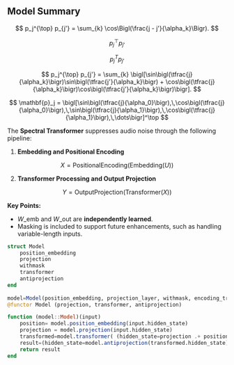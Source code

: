 ## Model Summary


$$
p_j^{\top} p_{j'}  = \sum_{k} \cos\Bigl(\frac{j - j'}{\alpha_k}\Bigr).
$$  


$$
p_j^{\top} p_{j'}
$$

$$
p_j^T p_{j'}
$$



$$
p_j^{\top} p_{j'} = \sum_{k} \bigl[\sin\bigl(\tfrac{j}{\alpha_k}\bigr)\sin\bigl(\tfrac{j'}{\alpha_k}\bigr) + \cos\bigl(\tfrac{j}{\alpha_k}\bigr)\cos\bigl(\tfrac{j'}{\alpha_k}\bigr)\bigr].
$$

$$
\mathbf{p}_j = \bigl[\sin\bigl(\tfrac{j}{\alpha_0}\bigr),\,\cos\bigl(\tfrac{j}{\alpha_0}\bigr),\,\sin\bigl(\tfrac{j}{\alpha_1}\bigr),\,\cos\bigl(\tfrac{j}{\alpha_1}\bigr),\,\dots\bigr]^\top
$$  


The **Spectral Transformer** suppresses audio noise through the following pipeline:

1. **Embedding and Positional Encoding**

$$X=\text{PositionalEncoding}(\text{Embedding}(U))$$

2. **Transformer Processing and Output Projection**

$$Y=\text{OutputProjection}(\text{Transformer}(X))$$

**Key Points:**

- $W\_{\text{emb}}$ and $W\_{\text{out}}$ are **independently learned**.
- Masking is included to support future enhancements, such as handling variable-length inputs.

```julia
struct Model
    position_embedding
    projection
    withmask 
    transformer
    antiprojection
end
 
model=Model(position_embedding, projection_layer, withmask, encoding_transformer, antiprojection_layer)
@functor Model (projection, transformer, antiprojection)

function (model::Model)(input)
    position= model.position_embedding(input.hidden_state)
    projection = model.projection(input.hidden_state)
    transformed=model.transformer( (hidden_state=projection .+ position, attention_mask=input.attention_mask) )
    result=(hidden_state=model.antiprojection(transformed.hidden_state),attention_mask=transformed.attention_mask) 
    return result
end
```